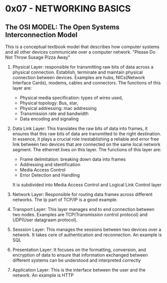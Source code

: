 # 0x07 - NETWORKING BASICS

## The OSI MODEL: The Open Systems Interconnection Model
This is a conceptual textbook model that describes how computer systems and all other devices communicate over a computer network. "Please Do Not Throw Susage Pizza Away"

1. Physical Layer: responsible for transmitting raw bits of data across a physical connection. Establish, terminate and maintain physical connection between devices. Examples are hubs, NICs(Network Interface Cards), modems, cables and connectors. The functions of this layer are:
    * Physical media specification: types of wires used, 
    * Physical topology: Bus, star, 
    * Physical addressing: mac addressing
    * Transmission rate and bandwidth
    * Data encoding and signaling
2. Data Link Layer: This translates the raw bits of data into frames, it ensures that this raw bits of data are transmitted to the right destination. In essence, it plays a crucial role inestablishing a reliable and error free link between two devices that are connected on the same local network segment. The ethernet lives on this layer. The functions of this layer are:
    * Frame delimitation: breaking down data into frames
    * Addressing and identification
    * Media Access Control
    * Error Detection and Handling
  
    It is subdivided into Media Access Control and Logical Link Control layer
3. Network Layer: Responsible for routing data frames across different networks. The Ip part of TCP/IP is a good example.
4. Transport Layer: This layer manages end to end connection between two nodes. Examples are TCP(Transmission control protocol) and UDP(User datagraam protocol).
5. Sesssion Layer: This manages the sessions between two devices over a network. It takes cere of authentication and reconnection. An example is SQL
6. Presentation Layer:  It focuses on the formatting, conversion, and encryption of data to ensure that information exchanged between different systems can be understood and interpreted correctly
7. Application Layer: This is the interface between the user and the network. An example is HTTP
